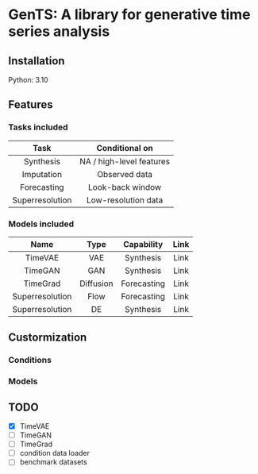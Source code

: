 # GenTS: A library for generative time series analysis


## Installation
Python: 3.10


## Features

### Tasks included
|      Task       |      Conditional on      |
| :-------------: | :----------------------: |
|    Synthesis    | NA / high-level features |
|   Imputation    |      Observed data       |
|   Forecasting   |     Look-back window     |
| Superresolution |   Low-resolution data    |

### Models included
|      Name       |   Type    | Capability  | Link  |
| :-------------: | :-------: | :---------: | :---: |
|     TimeVAE     |    VAE    |  Synthesis  | Link  |
|     TimeGAN     |    GAN    |  Synthesis  | Link  |
|    TimeGrad     | Diffusion | Forecasting | Link  |
| Superresolution |   Flow    | Forecasting | Link  |
| Superresolution |    DE     |  Synthesis  | Link  |


## Custormization

### Conditions

### Models


## TODO
- [x] TimeVAE
- [ ] TimeGAN
- [ ] TimeGrad
- [ ] condition data loader
- [ ] benchmark datasets